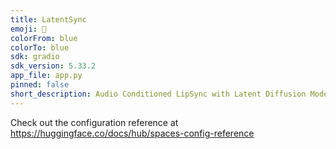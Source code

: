 ```yaml
---
title: LatentSync
emoji: 👄
colorFrom: blue
colorTo: blue
sdk: gradio
sdk_version: 5.33.2
app_file: app.py
pinned: false
short_description: Audio Conditioned LipSync with Latent Diffusion Models
---
```


Check out the configuration reference at https://huggingface.co/docs/hub/spaces-config-reference